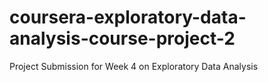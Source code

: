 # coursera-exploratory-data-analysis-course-project-2
Project Submission for Week 4 on Exploratory Data Analysis

